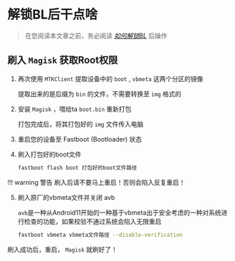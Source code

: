 # 解锁BL后干点啥

> 在您阅读本文章之前，务必阅读 [*如何解锁BL*](./unlock_bl.md) 后操作

## 刷入 `Magisk` 获取Root权限

1. 再次使用 `MTKClient` 提取设备中的 `boot` , `vbmeta` 这两个分区的镜像

    提取出来的是后缀为 `bin` 的文件，不需要转换至 `img` 格式的

2. 安装 `Magisk` ，喂给ta `boot.bin` 重新打包

    打包完成后，将其打包好的 `img` 文件传入电脑

3. 重启您的设备至 Fastboot (Bootloader) 状态

4. 刷入打包好的boot文件

    ```zsh
    fastboot flash boot 打包好的boot文件路径
    ```

!!! warning 警告
    刷入后请不要马上重启！否则会陷入反复重启！

5. 刷入原厂的vbmeta文件并关闭 avb

    `avb`是一种从Android11开始的一种基于vbmeta出于安全考虑的一种对系统进行检查的功能，如果校验不通过系统会陷入无限重启

    ```zsh
    fastboot vbmeta vbmeta文件路径 --disable-verification
    ```

刷入成功后，重启， `Magisk` 就刷好了！
